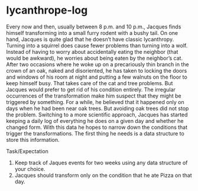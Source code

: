 # lycanthrope-log
Every now and then, usually between 8 p.m. and 10 p.m., Jacques finds himself transforming into a small furry rodent with a bushy tail. On one hand, Jacques is quite glad that he doesn’t have classic lycanthropy. Turning into a squirrel does cause fewer problems than turning into a wolf. Instead of having to worry about accidentally eating the neighbor (that would be awkward), he worries about being eaten by the neighbor’s cat. After two occasions where he woke up on a precariously thin branch in the crown of an oak, naked and disoriented, he has taken to locking the doors and windows of his room at night and putting a few walnuts on the floor to keep himself busy. That takes care of the cat and tree problems. But Jacques would prefer to get rid of his condition entirely. The irregular occurrences of the transformation make him suspect that they might be triggered by something. For a while, he believed that it happened only on days when he had been near oak trees. But avoiding oak trees did not stop the problem. Switching to a more scientific approach, Jacques has started keeping a daily log of everything he does on a given day and whether he changed form. With this data he hopes to narrow down the conditions that trigger the transformations. The first thing he needs is a data structure to store this information.

Task/Expectation
1. Keep track of Jaques events for two weeks using any data structure of your choice.
2. Jacques should transform only on the condition that he ate Pizza on that day.
